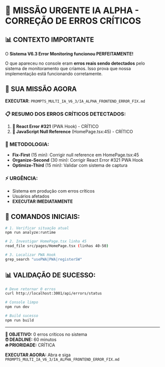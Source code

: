 # 🚨 MISSÃO URGENTE IA ALPHA - CORREÇÃO DE ERROS CRÍTICOS

## 📊 CONTEXTO IMPORTANTE

O **Sistema V6.3 Error Monitoring funcionou PERFEITAMENTE!** 

O que apareceu no console eram **erros reais sendo detectados** pelo sistema de monitoramento que criamos. Isso prova que nossa implementação está funcionando corretamente.

## 🎯 SUA MISSÃO AGORA

**EXECUTAR**: `PROMPTS_MULTI_IA_V6_3/IA_ALPHA_FRONTEND_ERROR_FIX.md`

### **📋 RESUMO DOS ERROS CRÍTICOS DETECTADOS:**

1. **🔴 React Error #321** (PWA Hook) - CRÍTICO
2. **🔴 JavaScript Null Reference** (HomePage.tsx:45) - CRÍTICO

### **🔧 METODOLOGIA:**
- **Fix-First** (15 min): Corrigir null reference em HomePage.tsx:45
- **Organize-Second** (30 min): Corrigir React Error #321 PWA Hook
- **Optimize-Third** (15 min): Validar com sistema de captura

### **⚡ URGÊNCIA:**
- Sistema em produção com erros críticos
- Usuários afetados
- **EXECUTAR IMEDIATAMENTE**

## 🚀 COMANDOS INICIAIS:

```bash
# 1. Verificar situação atual
npm run analyze:runtime

# 2. Investigar HomePage.tsx linha 45
read_file src/pages/HomePage.tsx (linhas 40-50)

# 3. Localizar PWA Hook
grep_search "usePWA|PWA|registerSW"
```

## 📊 VALIDAÇÃO DE SUCESSO:

```bash
# Deve retornar 0 erros
curl http://localhost:3001/api/errors/status

# Console limpo
npm run dev

# Build sucesso
npm run build
```

---

**🎯 OBJETIVO:** 0 erros críticos no sistema  
**⏰ DEADLINE:** 60 minutos  
**🔥 PRIORIDADE:** CRÍTICA

**EXECUTAR AGORA:** Abra e siga `PROMPTS_MULTI_IA_V6_3/IA_ALPHA_FRONTEND_ERROR_FIX.md` 